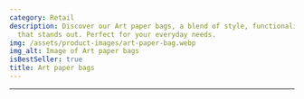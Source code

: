```yaml
---
category: Retail
description: Discover our Art paper bags, a blend of style, functionality, and quality
  that stands out. Perfect for your everyday needs.
img: /assets/product-images/art-paper-bag.webp
img_alt: Image of Art paper bags
isBestSeller: true
title: Art paper bags
---
```

---

